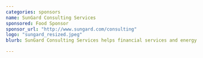 ```yaml
---
categories: sponsors
name: SunGard Consulting Services
sponsored: Food Sponsor
sponsor_url: "http://www.sungard.com/consulting"
logo: "sungard_resized.jpeg"
blurb: SunGard Consulting Services helps financial services and energy companies solve business problems by managing their complex technology and operational needs. Focused on large scale data and process management, custom application development and systems integration; we combine business and technology consulting and managed services to deliver innovative custom solutions. We help our customers capitalize on and manage the consequences of business, technology and regulatory change. For more information, visit us at <a href="http://www.sungard.com/consulting">www.sungard.com/consulting</a>.

---
```

